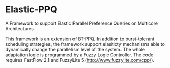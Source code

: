 # Elastic-PPQ
A Framework to support Elastic Parallel Preference Queries on Multicore Architectures

This framework is an extension of BT-PPQ. In addition to burst-tolerant scheduling strategies, the framework support elasiticty
mechanisms able to dynamically change the parallelism level of the system. The whole adaptation logic is programmed by a Fuzzy
Logic Controller. The code requires FastFlow 2.1 and FuzzyLite 5 (http://www.fuzzylite.com/cpp/).
